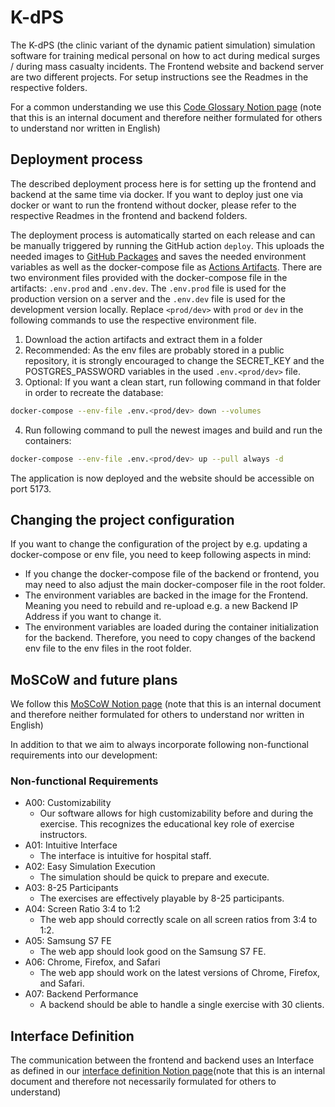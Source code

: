 # K-dPS
The K-dPS (the clinic variant of the dynamic patient simulation) simulation software for training medical personal on how to act during medical 
surges / during mass casualty incidents.
The Frontend website and backend server are two different projects. For setup instructions see the Readmes in the respective folders.

For a common understanding we use this 
[Code Glossary Notion page](https://k-dps.notion.site/9e82c16b6d9248679b87e0403bbf81a9?v=06e889f90e834b7baf2f879f9ad9551b&pvs=4) (note that this 
is an internal document and therefore neither formulated for others to understand nor 
written in English)

## Deployment process
The described deployment process here is for setting up the frontend and backend at the same time via docker. If you want to deploy just one via 
docker or want to run the frontend without docker, please refer to the respective Readmes in the frontend and backend folders.

The deployment process is automatically started on each release and can be manually triggered by running the GitHub action `deploy`.
This uploads the needed images to [GitHub Packages](https://github.com/orgs/hpi-sam/packages?repo_name=dps.training_k) and saves the needed 
environment variables as well as the docker-compose file as 
[Actions Artifacts](https://github.com/hpi-sam/dps.training_k/actions/workflows/deploy.yml).
There are two environment files provided with the docker-compose file in the artifacts: `.env.prod` and `.env.dev`.
The `.env.prod` file is used for the production version on a server and the `.env.dev` file is used for the development version locally.
Replace `<prod/dev>` with `prod` or `dev` in the following commands to use the respective environment file.
1. Download the action artifacts and extract them in a folder
2. Recommended: As the env files are probably stored in a public repository, it is strongly encouraged to change the SECRET_KEY and the 
   POSTGRES_PASSWORD variables in the used `.env.<prod/dev>` file.
3. Optional: If you want a clean start, run following command in that folder in order to recreate the database:
```bash
docker-compose --env-file .env.<prod/dev> down --volumes
```
4. Run following command to pull the newest images and build and run the containers:
```bash
docker-compose --env-file .env.<prod/dev> up --pull always -d
```

The application is now deployed and the website should be accessible on port 5173.

## Changing the project configuration
If you want to change the configuration of the project by e.g. updating a docker-compose or env file, you need to keep following aspects in mind:
- If you change the docker-compose file of the backend or frontend, you may need to also adjust the main docker-composer file in the root folder.
- The environment variables are backed in the image for the Frontend. Meaning you need to rebuild and re-upload e.g. a new Backend IP Address if you 
  want to change it.
- The environment variables are loaded during the container initialization for the backend. Therefore, you need to copy changes of the backend env 
  file to the env files in the root folder.

## MoSCoW and future plans
We follow this [MoSCoW Notion page](https://k-dps.notion.site/MoSCoW-78d8a9b852f7499bb7fb47a770c30723?pvs=4) (note that this is an internal 
document and therefore neither formulated for others to understand nor written in English)

In addition to that we aim to always incorporate following non-functional requirements into our development:

### Non-functional Requirements 
- A00: Customizability
  - Our software allows for high customizability before and during the exercise. This recognizes the educational key role of exercise instructors.
- A01: Intuitive Interface
  - The interface is intuitive for hospital staff.
- A02: Easy Simulation Execution
  - The simulation should be quick to prepare and execute.
- A03: 8-25 Participants
  - The exercises are effectively playable by 8-25 participants.
- A04: Screen Ratio 3:4 to 1:2
  - The web app should correctly scale on all screen ratios from 3:4 to 1:2.
- A05: Samsung S7 FE
  - The web app should look good on the Samsung S7 FE.
- A06: Chrome, Firefox, and Safari
  - The web app should work on the latest versions of Chrome, Firefox, and Safari.
- A07: Backend Performance
  - A backend should be able to handle a single exercise with 30 clients.
 
## Interface Definition
The communication between the frontend and backend uses an Interface as defined in our
[interface definition Notion page](https://k-dps.notion.site/Interface-Definition-6852697ae02f41b29544550f84e1049a)(note that this is an internal 
document and therefore not necessarily formulated for others to understand)
